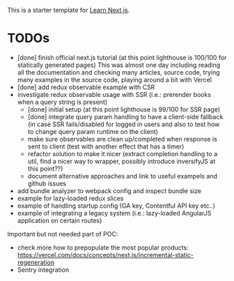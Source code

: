 This is a starter template for [Learn Next.js](https://nextjs.org/learn).

# TODOs

- [done] finish official next.js tutorial (at this point lighthouse is 100/100 for statically generated pages)
    This was almost one day including reading all the documentation and checking many articles, source code, trying many examples in the source code, playing around a bit with Vercel
- [done] add redux observable example with CSR
- investigate redux observable usage with SSR (i.e.: prerender books when a query string is present)
  - [done] initial setup (at this point lighthouse is 99/100 for SSR page)
  - [done] integrate query param handling to have a client-side fallback (in case SSR fails/disabled for logged in users and also to test how to change query param runtime on the client)
  - make sure observables are clean up/completed when response is sent to client (test with another effect that has a timer)
  - refactor solution to make it nicer (extract completion handling to a util, find a nicer way to wrapper, possibly introduce inversifyJS at this point??)
  - document alternative approaches and link to useful exampels and github issues
- add bundle analyzer to webpack config and inspect bundle size
- example for lazy-loaded redux slices
- example of handling startup config (GA key, Contentful API key etc..)
- example of integrating a legacy system (i.e.: lazy-loaded AngularJS application on certain routes)

Important but not needed part of POC:

- check more how to prepopulate the most popular products: https://vercel.com/docs/concepts/next.js/incremental-static-regeneration
- Sentry integration

